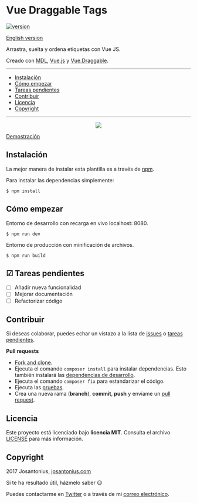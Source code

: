 # Vue Draggable Tags

[![version](https://img.shields.io/badge/Version-1.0.0-9b59b6.svg)](https://github.com/Josantonius/vue-draggable-tags)

[English version](README.md)

Arrastra, suelta y ordena etiquetas con Vue JS.

Creado con [MDL](https://getmdl.io/), [Vue.js](https://vuejs.org/) y [Vue.Draggable](https://github.com/SortableJS/Vue.Draggable).

---

- [Instalación](#instalación)
- [Cómo empezar](#cómo-empezar)
- [Tareas pendientes](#-tareas-pendientes)
- [Contribuir](#contribuir)
- [Licencia](#licencia)
- [Copyright](#copyright)

---

<p align="center">
  <a href="https://youtu.be/UwvTWPZ8DB8" title="Extensions For Grifus">
  	<img src="example.gif">
  </a>
</p>

[Demostración](https://josantonius.github.io/vue-draggable-tags/)

## Instalación 

La mejor manera de instalar esta plantilla es a través de [npm](https://www.npmjs.com/).

Para instalar las dependencias simplemente:

    $ npm install

## Cómo empezar

Entorno de desarrollo con recarga en vivo localhost: 8080.

    $ npm run dev

Entorno de producción con minificación de archivos.

    $ npm run build

## ☑ Tareas pendientes

- [ ] Añadir nueva funcionalidad
- [ ] Mejorar documentación
- [ ] Refactorizar código

## Contribuir

Si deseas colaborar, puedes echar un vistazo a la lista de
[issues](https://github.com/Josantonius/PHP-Algorithm/issues) o [tareas pendientes](#-tareas-pendientes).

**Pull requests**

* [Fork and clone](https://help.github.com/articles/fork-a-repo).
* Ejecuta el comando `composer install` para instalar dependencias.
  Esto también instalará las [dependencias de desarrollo](https://getcomposer.org/doc/03-cli.md#install).
* Ejecuta el comando `composer fix` para estandarizar el código.
* Ejecuta las [pruebas](#tests).
* Crea una nueva rama (**branch**), **commit**, **push** y envíame un
  [pull request](https://help.github.com/articles/using-pull-requests).

## Licencia

Este proyecto está licenciado bajo **licencia MIT**. Consulta el archivo [LICENSE](LICENSE) para más información.

## Copyright

2017 Josantonius, [josantonius.com](https://josantonius.com/)

Si te ha resultado útil, házmelo saber :wink:

Puedes contactarme en [Twitter](https://twitter.com/Josantonius) o a través de mi [correo electrónico](mailto:hello@josantonius.com).